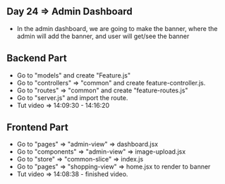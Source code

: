 ## Day 24 => Admin Dashboard
- In the admin dashboard, we are going to make the banner, where the admin will add the banner, and user will get/see the banner


## Backend Part
- Go to "models" and create "Feature.js"
- Go to "controllers" => "common" and create feature-controller.js.
- Go to "routes" => "common" and create "feature-routes.js"
- Go to "server.js" and import the route.
- Tut video => 14:09:30 - 14:16:20

## Frontend Part
- Go to "pages" => "admin-view" => dashboard.jsx
- Go to "components" => "admin-view" => image-upload.jsx
- Go to "store" => "common-slice" => index.js
- Go to "pages" => "shopping-view" => home.jsx to render to banner
- Tut video => 14:08:38 - finished video.
